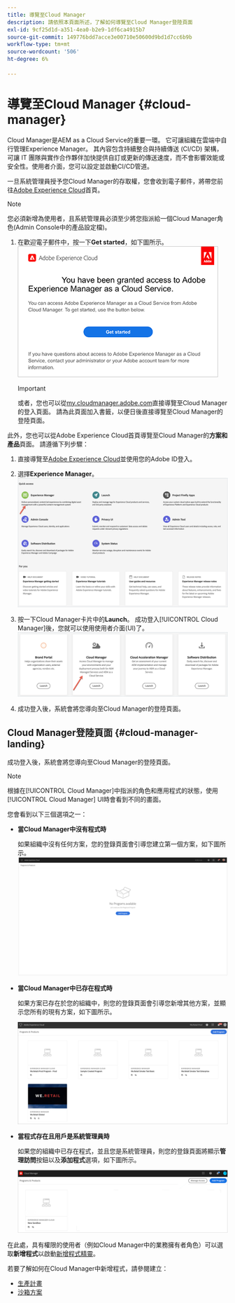 ```yaml
---
title: 導覽至Cloud Manager
description: 請依照本頁面所述，了解如何導覽至Cloud Manager登陸頁面
exl-id: 9cf25d1d-a351-4ea0-b2e9-1df6ca4915b7
source-git-commit: 149776bdd7acce3e00710e50600d9bd1d7cc6b9b
workflow-type: tm+mt
source-wordcount: '506'
ht-degree: 6%

---
```


# 導覽至Cloud Manager {#cloud-manager}

Cloud Manager是AEM as a Cloud Service的重要一環。 它可讓組織在雲端中自行管理Experience Manager。 其內容包含持續整合與持續傳送 (CI/CD) 架構，可讓 IT 團隊與實作合作夥伴加快提供自訂或更新的傳送速度，而不會影響效能或安全性。使用者介面，您可以設定並啟動CI/CD管道。

一旦系統管理員授予您Cloud Manager的存取權，您會收到電子郵件，將帶您前往[Adobe Experience Cloud](https://experience.adobe.com)首頁。

>[!NOTE]
>您必須新增為使用者，且系統管理員必須至少將您指派給一個Cloud Manager角色(Admin Console中的產品設定檔)。

1. 在歡迎電子郵件中，按一下&#x200B;**Get started**，如下圖所示。
   ![](/help/onboarding/what-is-required/assets/get-started-email.png)


   >[!IMPORTANT]
   >或者，您也可以從[my.cloudmanager.adobe.com](https://my.cloudmanager.adobe.com/)直接導覽至Cloud Manager的登入頁面。 請為此頁面加入書籤，以便日後直接導覽至Cloud Manager的登陸頁面。

此外，您也可以從Adobe Experience Cloud首頁導覽至Cloud Manager的&#x200B;**方案和產品**&#x200B;頁面。 請遵循下列步驟：

1. 直接導覽至[Adobe Experience Cloud](https://experience.adobe.com)並使用您的Adobe ID登入。

1. 選擇&#x200B;**Experience Manager**。
   ![](/help/implementing/cloud-manager/getting-access-to-aem-in-cloud/assets/landing-page1.png)

1. 按一下Cloud Manager卡片中的&#x200B;**Launch**。 成功登入[!UICONTROL Cloud Manager]後，您就可以使用使用者介面(UI)了。
   ![](/help/implementing/cloud-manager/getting-access-to-aem-in-cloud/assets/landing-page2.png)

1. 成功登入後，系統會將您導向至Cloud Manager的登陸頁面。


## Cloud Manager登陸頁面 {#cloud-manager-landing}

成功登入後，系統會將您導向至Cloud Manager的登陸頁面。

>[!NOTE]
>根據在[!UICONTROL Cloud Manager]中指派的角色和應用程式的狀態，使用[!UICONTROL Cloud Manager] UI時會看到不同的畫面。

您會看到以下三個選項之一：

* **當Cloud Manager中沒有程式時**

   如果組織中沒有任何方案，您的登錄頁面會引導您建立第一個方案，如下圖所示。
   ![](/help/implementing/cloud-manager/getting-access-to-aem-in-cloud/assets/first_timelogin0.png)

* **當Cloud Manager中已存在程式時**

   如果方案已存在於您的組織中，則您的登錄頁面會引導您新增其他方案，並顯示您所有的現有方案，如下圖所示。

   ![](/help/implementing/cloud-manager/getting-access-to-aem-in-cloud/assets/first_timelogin1.png)

* **當程式存在且用戶是系統管理員時**

   如果您的組織中已存在程式，並且您是系統管理員，則您的登錄頁面將顯示&#x200B;**管理訪問**&#x200B;按鈕以及&#x200B;**添加程式**&#x200B;選項，如下圖所示。

   ![](/help/implementing/cloud-manager/getting-access-to-aem-in-cloud/assets/admin-console-4.png)

在此處，具有權限的使用者（例如Cloud Manager中的業務擁有者角色）可以選取&#x200B;**新增程式**&#x200B;以啟動[新增程式精靈](https://experienceleague.adobe.com/docs/experience-manager-cloud-service/onboarding/getting-access/production-programs/creating-production-program.html?lang=en#getting-access)。

若要了解如何在Cloud Manager中新增程式，請參閱建立：

* [生產計畫](https://experienceleague.adobe.com/docs/experience-manager-cloud-service/implementing/using-cloud-manager/production-programs/creating-production-program.html?lang=en)
* [沙箱方案](https://experienceleague.adobe.com/docs/experience-manager-cloud-service/implementing/using-cloud-manager/sandbox-programs/creating-sandbox-program.html?lang=en)